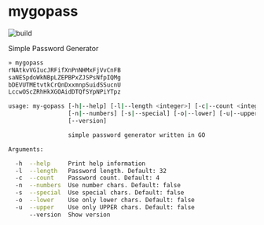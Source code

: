 # mygopass

![build](https://github.com/foxit64/mygopass/actions/workflows/build.yml/badge.svg)

Simple Password Generator

```bash
» mygopass
rNAtkvVGIucJRFifXnPnNHMxFjVvCnFB
saNESpdoWkNBpLZEPBPxZJSPsNfpIQMg
bDEVUTMEtvtkCrQnDxxmnpSuidSSucnU
LccwOScZRhHkXGOAidDTQfSYpNPiYTpz
```

```bash
usage: my-gopass [-h|--help] [-l|--length <integer>] [-c|--count <integer>]
                 [-n|--numbers] [-s|--special] [-o|--lower] [-u|--upper]
                 [--version]

                 simple password generator written in GO

Arguments:

  -h  --help     Print help information
  -l  --length   Password length. Default: 32
  -c  --count    Password count. Default: 4
  -n  --numbers  Use number chars. Default: false
  -s  --special  Use special chars. Default: false
  -o  --lower    Use only lower chars. Default: false
  -u  --upper    Use only UPPER chars. Default: false
      --version  Show version
```
